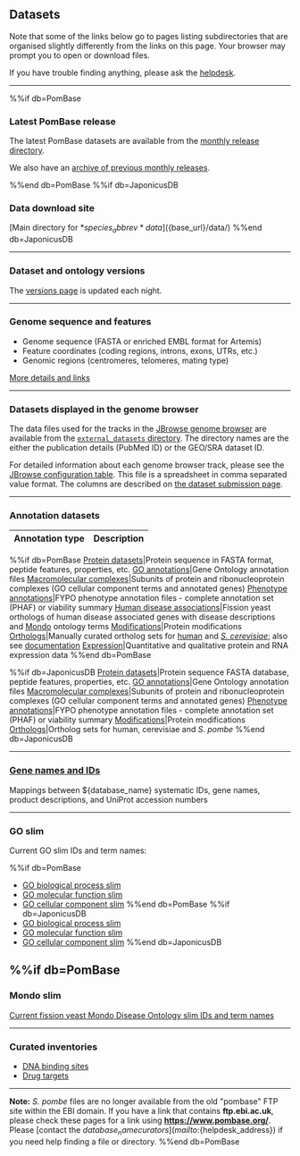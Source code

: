 ## Datasets

Note that some of the links below go to pages listing subdirectories
that are organised slightly differently from the links on this
page. Your browser may prompt you to open or download files.

If you have trouble finding anything, please ask the
[helpdesk](mailto:${helpdesk_address}).

-------

%%if db=PomBase
### Latest PomBase release
The latest PomBase datasets are available from the [monthly release directory](/latest_release).

We also have an [archive of previous monthly releases](/monthly_releases/).

%%end db=PomBase
%%if db=JaponicusDB
### Data download site
[Main directory for *${species_abbrev}* data](${base_url}/data/)
%%end db=JaponicusDB



-------

### Dataset and ontology versions

The [versions page](/internal-details) is updated each night.

-------

### Genome sequence and features

-  Genome sequence (FASTA or enriched EMBL format for Artemis)
-  Feature coordinates (coding regions, introns, exons, UTRs, etc.)
-  Genomic regions (centromeres, telomeres, mating type)

[More details and links](/downloads/genome-datasets)

-------

### Datasets displayed in the genome browser

The data files used for the tracks in the [JBrowse genome browser](/documentation/JBrowse_quick_start)
are available from the [`external_datasets` directory](${base_url}/data/external_datasets/).
The directory names are the either the publication details (PubMed ID) or the
GEO/SRA dataset ID.

For detailed information about each genome browser track, please see the
[JBrowse configuration table](https://github.com/pombase/pombase-config/raw/master/website/jbrowse_track_metadata.csv).
This file is a spreadsheet in comma separated value format.  The
columns are described on [the dataset submission page](/documentation/data-submission-form-for-HTP-sequence-linked-data).

-------

### Annotation datasets ###

Annotation type|Description
---------------|-----------
%%if db=PomBase
[Protein datasets](/downloads/protein-datasets)|Protein sequence in FASTA format, peptide features, properties, etc.
[GO annotations](/downloads/go-annotations/)|Gene Ontology annotation files
[Macromolecular complexes](/latest_release/macromolecular_complexes/)|Subunits of protein and ribonucleoprotein complexes (GO cellular component terms and annotated genes)
[Phenotype annotations](/downloads/phenotype-annotations/)|FYPO phenotype annotation files - complete annotation set (PHAF) or viability summary
[Human disease associations](/latest_release/human_disease_annotation/)|Fission yeast orthologs of human disease associated genes with disease descriptions and [Mondo](https://mondo.monarchinitiative.org/) ontology terms
[Modifications](/downloads/modifications)|Protein modifications
[Orthologs](/latest_release/curated_orthologs/)|Manually curated ortholog sets for [human](/faq/how-can-i-find-s.-pombe-ortholog-s-human-gene) and [*S. cerevisiae*](faq/how-can-i-search-s.-cerevisiae-ortholog-s-homolog-s-s.-pombe-gene); also see [documentation](/documentation/orthologs) 
[Expression](/latest_release/gene_expression/)|Quantitative and qualitative protein and RNA expression data
%%end db=PomBase

%%if db=JaponicusDB
[Protein datasets](/downloads/protein-datasets)|Protein sequence FASTA database, peptide features, properties, etc.
[GO annotations](/downloads/go-annotations)|Gene Ontology annotation files
[Macromolecular complexes](/data/annotations/Gene_ontology/GO_complexes/)|Subunits of protein and ribonucleoprotein complexes (GO cellular component terms and annotated genes)
[Phenotype annotations](/downloads/phenotype-annotations)|FYPO phenotype annotation files - complete annotation set (PHAF) or viability summary
[Modifications](/downloads/modifications)|Protein modifications
[Orthologs](/data/orthologs/)|Ortholog sets for human, cerevisiae and *S. pombe*
%%end db=JaponicusDB

-------

### [Gene names and IDs](downloads/names-and-identifiers) ###
Mappings between ${database_name} systematic IDs, gene names, product descriptions, and UniProt accession numbers

-------

### GO slim

Current GO slim IDs and term names:

%%if db=PomBase
 - [GO biological process slim](/latest_release/gene_ontology/bp_go_slim_terms.tsv)
 - [GO molecular function slim](/latest_release/gene_ontology/mf_go_slim_terms.tsv)
 - [GO cellular component slim](/latest_release/gene_ontology/cc_go_slim_terms.tsv)
%%end db=PomBase
%%if db=JaponicusDB
 - [GO biological process slim](${base_url}/data/releases/latest/misc/bp_goslim_${species}_ids_and_names.tsv)
 - [GO molecular function slim](${base_url}/data/releases/latest/misc/mf_goslim_${species}_ids_and_names.tsv)
 - [GO cellular component slim](${base_url}/data/releases/latest/misc/cc_goslim_${species}_ids_and_names.tsv)
%%end db=JaponicusDB


%%if db=PomBase
-------

### Mondo slim
[Current fission yeast Mondo Disease Ontology slim IDs and term names](/latest_release/human_disease_annotation/pombe_mondo_disease_slim_terms.tsv)

-------

### Curated inventories

-   [DNA binding sites](/browse-curation/dna-binding-sites.md)
-   [Drug targets](/browse-curation/drugs-known-pombe-targets.md)

-------
  **Note:** *S. pombe* files are no longer available from the old
  "pombase" FTP site within the EBI domain. If you have a link that
  contains **ftp.ebi.ac.uk**, please check these pages for a link
  using **https://www.pombase.org/**. Please [contact the ${database_name}
  curators](mailto:${helpdesk_address}) if you need help finding a
  file or directory.
%%end db=PomBase
